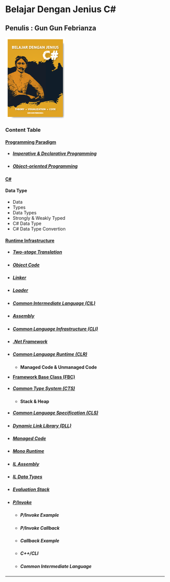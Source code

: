 # Belajar Dengan Jenius C#

## Penulis : Gun Gun Febrianza



<img src="Cover.png" style="zoom: 25%;" />

### Content Table

#### [Programming Paradigm](https://github.com/gungunfebrianza/Belajar-Dengan-Jenius-C-Sharp/blob/master/ebook/ProgrammingParadigm.md)

- ##### [Imperative & Declarative Programming](https://github.com/gungunfebrianza/Belajar-Dengan-Jenius-C-Sharp/blob/master/ebook/ImperativeDeclarative.md)

- ##### [Object-oriented Programming](https://github.com/gungunfebrianza/Belajar-Dengan-Jenius-C-Sharp/blob/master/ebook/ObjectOrientedProgramming.md)

#### [C#](https://github.com/gungunfebrianza/Belajar-Dengan-Jenius-C-Sharp/blob/master/ebook/C%23History.md)

#### Data Type

- Data
- Types
- Data Types
- Strongly & Weakly Typed
- C# Data Type
- C# Data Type Convertion

#### [Runtime Infrastructure](https://github.com/gungunfebrianza/Belajar-Dengan-Jenius-C-Sharp/blob/master/ebook/Runtime%20Infrastructure.md)

- ##### [Two-stage Translation](https://github.com/gungunfebrianza/Belajar-Dengan-Jenius-C-Sharp/blob/master/ebook/TwoStageTranslation.md)

- ##### [Object Code](https://github.com/gungunfebrianza/Belajar-Dengan-Jenius-C-Sharp/blob/master/ebook/ObjectCode.md)

- ##### [Linker](https://github.com/gungunfebrianza/Belajar-Dengan-Jenius-C-Sharp/blob/master/ebook/Linker.md)

- ##### [Loader](https://github.com/gungunfebrianza/Belajar-Dengan-Jenius-C-Sharp/blob/master/ebook/Loader.md)

- ##### [Common Intermediate Language (CIL)](https://github.com/gungunfebrianza/Belajar-Dengan-Jenius-C-Sharp/blob/master/ebook/CIL.md)

- ##### [Assembly](https://github.com/gungunfebrianza/Belajar-Dengan-Jenius-C-Sharp/blob/master/ebook/Assembly.md)

- ##### [Common Language Infrastructure (CLI)](https://github.com/gungunfebrianza/Belajar-Dengan-Jenius-C-Sharp/blob/master/ebook/CLI.md)

- ##### [.Net Framework](https://github.com/gungunfebrianza/Belajar-Dengan-Jenius-C-Sharp/blob/master/ebook/.Net.md)

- ##### [Common Language Runtime (CLR)](https://github.com/gungunfebrianza/Belajar-Dengan-Jenius-C-Sharp/blob/master/ebook/CLR.md)

  - **Managed Code & Unmanaged Code**

- [**Framework Base Class (FBC)**](https://github.com/gungunfebrianza/Belajar-Dengan-Jenius-C-Sharp/blob/master/ebook/BaseClassLibrary.md)

- ##### [Common Type System (CTS)](https://github.com/gungunfebrianza/Belajar-Dengan-Jenius-C-Sharp/blob/master/ebook/CTS.md)

  - **Stack & Heap**

- ##### [Common Language Specification (CLS)](https://github.com/gungunfebrianza/Belajar-Dengan-Jenius-C-Sharp/blob/master/ebook/CLS.md)

- ##### [Dynamic Link Library (DLL)](https://github.com/gungunfebrianza/Belajar-Dengan-Jenius-C-Sharp/blob/master/ebook/Dll.md)

- ##### [Managed Code](https://github.com/gungunfebrianza/Belajar-Dengan-Jenius-C-Sharp/blob/master/ebook/ManagedCode.md)

- ##### [Mono Runtime](https://github.com/gungunfebrianza/Belajar-Dengan-Jenius-C-Sharp/blob/master/ebook/MonoRuntime.md)

- ##### [IL Assembly](https://github.com/gungunfebrianza/Belajar-Dengan-Jenius-C-Sharp/blob/master/ebook/IL%20Assembly.md)

- ##### [IL Data Types](https://github.com/gungunfebrianza/Belajar-Dengan-Jenius-C-Sharp/blob/master/ebook/ILDataType.md)

- ##### [Evaluation Stack](https://github.com/gungunfebrianza/Belajar-Dengan-Jenius-C-Sharp/blob/master/ebook/EvaluationStack.md)

- ##### [**P/Invoke**](https://github.com/gungunfebrianza/Belajar-Dengan-Jenius-C-Sharp/blob/master/ebook/PInvoke.md)
  - ##### P/Invoke Example

  - ##### P/Invoke Callback

  - ##### Callback Example

  - ##### C++/CLI

  - ##### Common Intermediate Language



--------------


